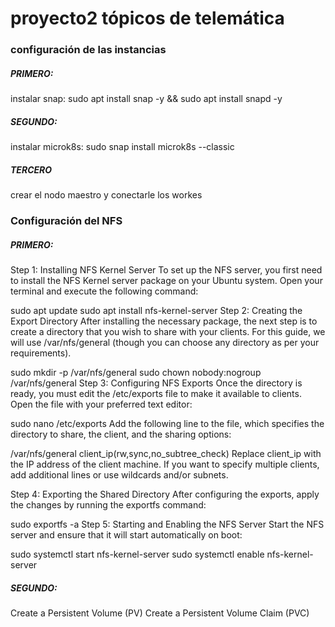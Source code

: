 # proyecto2 tópicos de telemática 

### configuración de las instancias 
##### PRIMERO: 
instalar snap:  sudo apt install snap -y && sudo apt install snapd -y

##### SEGUNDO: 
instalar microk8s: sudo snap install microk8s --classic

##### TERCERO 
crear el nodo maestro y conectarle los workes 

### Configuración del NFS 
##### PRIMERO:
Step 1: Installing NFS Kernel Server
To set up the NFS server, you first need to install the NFS Kernel server package on your Ubuntu system. Open your terminal and execute the following command:

sudo apt update
sudo apt install nfs-kernel-server
Step 2: Creating the Export Directory
After installing the necessary package, the next step is to create a directory that you wish to share with your clients. For this guide, we will use /var/nfs/general (though you can choose any directory as per your requirements).

sudo mkdir -p /var/nfs/general
sudo chown nobody:nogroup /var/nfs/general
Step 3: Configuring NFS Exports
Once the directory is ready, you must edit the /etc/exports file to make it available to clients. Open the file with your preferred text editor:

sudo nano /etc/exports
Add the following line to the file, which specifies the directory to share, the client, and the sharing options:

/var/nfs/general    client_ip(rw,sync,no_subtree_check)
Replace client_ip with the IP address of the client machine. If you want to specify multiple clients, add additional lines or use wildcards and/or subnets.

Step 4: Exporting the Shared Directory
After configuring the exports, apply the changes by running the exportfs command:

sudo exportfs -a
Step 5: Starting and Enabling the NFS Server
Start the NFS server and ensure that it will start automatically on boot:

sudo systemctl start nfs-kernel-server
sudo systemctl enable nfs-kernel-server

##### SEGUNDO:
Create a Persistent Volume (PV) 
Create a Persistent Volume Claim (PVC)
